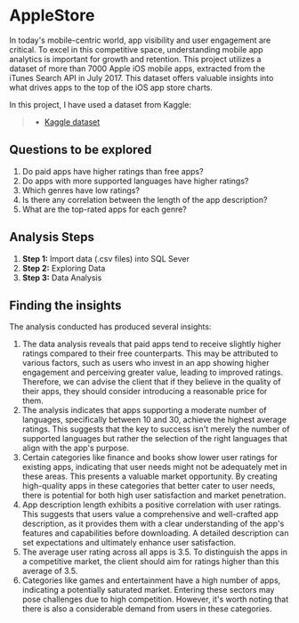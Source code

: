 # AppleStore

In today's mobile-centric world, app visibility and user engagement are critical. To excel in this competitive space, understanding mobile app analytics is important for growth and retention. This project utilizes a dataset of more than 7000 Apple iOS mobile apps, extracted from the iTunes Search API in July 2017. This dataset offers valuable insights into what drives apps to the top of the iOS app store charts. 

In this project, I have used a dataset from Kaggle:
> - [Kaggle dataset](https://www.kaggle.com/datasets/ramamet4/app-store-apple-data-set-10k-apps/data)

## Questions to be explored
1. Do paid apps have higher ratings than free apps?
2. Do apps with more supported languages have higher ratings?
3. Which genres have low ratings?
4. Is there any correlation between the length of the app description?
5. What are the top-rated apps for each genre?

## Analysis Steps
1. **Step 1:** Import data (.csv files) into SQL Sever
2. **Step 2:** Exploring Data
3. **Step 3:** Data Analysis 

## Finding the insights
The analysis conducted has produced several insights:

1. The data analysis reveals that paid apps tend to receive slightly higher ratings compared to their free counterparts. This may be attributed to various factors, such as users who invest in an app showing higher engagement and perceiving greater value, leading to improved ratings. Therefore, we can advise the client that if they believe in the quality of their apps, they should consider introducing a reasonable price for them.
2. The analysis indicates that apps supporting a moderate number of languages, specifically between 10 and 30, achieve the highest average ratings. This suggests that the key to success isn't merely the number of supported languages but rather the selection of the right languages that align with the app's purpose.
3. Certain categories like finance and books show lower user ratings for existing apps, indicating that user needs might not be adequately met in these areas. This presents a valuable market opportunity. By creating high-quality apps in these categories that better cater to user needs, there is potential for both high user satisfaction and market penetration.
4. App description length exhibits a positive correlation with user ratings. This suggests that users value a comprehensive and well-crafted app description, as it provides them with a clear understanding of the app's features and capabilities before downloading. A detailed description can set expectations and ultimately enhance user satisfaction.
5. The average user rating across all apps is 3.5. To distinguish the apps in a competitive market, the client should aim for ratings higher than this average of 3.5.
6. Categories like games and entertainment have a high number of apps, indicating a potentially saturated market. Entering these sectors may pose challenges due to high competition. However, it's worth noting that there is also a considerable demand from users in these categories.
